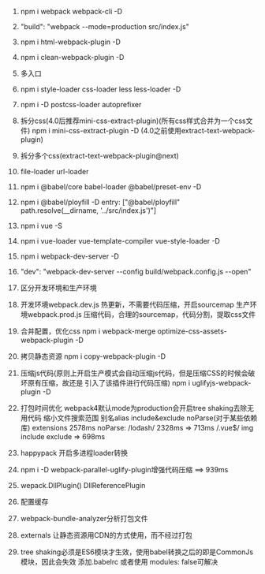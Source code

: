 1. npm i webpack webpack-cli -D

2. "build": "webpack --mode=production src/index.js"

3. npm i html-webpack-plugin -D

4. npm i clean-webpack-plugin -D

5. 多入口

6. npm i style-loader css-loader less less-loader -D

7. npm i -D postcss-loader autoprefixer

8. 拆分css(4.0后推荐mini-css-extract-plugin)(所有css样式合并为一个css文件)
    npm i mini-css-extract-plugin -D
    (4.0之前使用extract-text-webpack-plugin)

9. 拆分多个css(extract-text-webpack-plugin@next)

10. file-loader url-loader

11. npm i @babel/core babel-loader @babel/preset-env -D

11. npm i @babel/ployfill -D
    entry: ["@babel/ployfill" path.resolve(__dirname, '../src/index.js')"]

12. npm i vue -S

13. npm i vue-loader vue-template-compiler vue-style-loader -D

14. npm i webpack-dev-server -D

15. "dev": "webpack-dev-server --config build/webpack.config.js --open"

16. 区分开发环境和生产环境

17. 开发环境webpack.dev.js 热更新，不需要代码压缩，开启sourcemap
    生产环境webpack.prod.js 压缩代码，合理的sourcemap，代码分割，提取css文件

18. 合并配置，优化css
    npm i webpack-merge optimize-css-assets-webpack-plugin -D

19. 拷贝静态资源
    npm i copy-webpack-plugin -D

20. 压缩js代码(原则上开启生产模式会自动压缩js代码，但是压缩CSS的时候会破坏原有压缩，故还是
    引入了该插件进行代码压缩)
    npm i uglifyjs-webpack-plugin -D

21. 打包时间优化
    webpack4默认mode为production会开启tree shaking去除无用代码
    缩小文件搜索范围
    别名alias
    include&exclude
    noParse(对于某些依赖库)
    extensions
    2578ms
    noParse: /lodash/ 2328ms => 713ms
    /\.vue$/ img include exclude => 698ms

22. happypack 开启多进程loader转换

23. npm i -D webpack-parallel-uglify-plugin增强代码压缩
    ==> 939ms

24. wepack.DllPlugin()  DllReferencePlugin

25. 配置缓存

26. webpack-bundle-analyzer分析打包文件

27. externals
    让静态资源用CDN的方式使用，而不经过打包

28. tree shaking必须是ES6模块才生效，使用babel转换之后的即是CommonJs模块，因此会失效
    添加.babelrc 或者使用 modules: false可解决